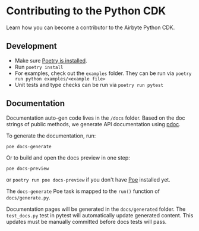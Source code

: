 # Contributing to the Python CDK

Learn how you can become a contributor to the Airbyte Python CDK.

## Development

- Make sure [Poetry is installed](https://python-poetry.org/docs/#).
- Run `poetry install`
- For examples, check out the `examples` folder. They can be run via `poetry run python examples/<example file>`
- Unit tests and type checks can be run via `poetry run pytest`

## Documentation

Documentation auto-gen code lives in the `/docs` folder. Based on the doc strings of public methods, we generate API documentation using [pdoc](https://pdoc.dev).

To generate the documentation, run:

```console
poe docs-generate
```

Or to build and open the docs preview in one step:

```console
poe docs-preview
```

or `poetry run poe docs-preview` if you don't have [Poe](https://poethepoet.natn.io/index.html) installed yet.

The `docs-generate` Poe task is mapped to the `run()` function of `docs/generate.py`.

Documentation pages will be generated in the `docs/generated` folder. The `test_docs.py` test in pytest will automatically update generated content. This updates must be manually committed before docs tests will pass.
